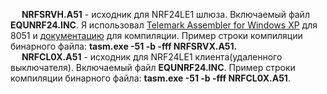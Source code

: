 
&emsp; **NRFSRVH.A51** - исходник для NRF24LE1 шлюза. Включаемый файл **EQUNRF24.INC**. Я использовал [Telemark Assembler for Windows XP](http://old-dos.ru/index.php?page=files&mode=files&do=show&id=1385) для 8051 и [документацию](http://www.cpcalive.com/docs/TASMMAN.HTM) для компиляции.  Пример строки компиляции бинарного файла: **tasm.exe -51 -b -fff NRFSRVX.A51.**</br>
&emsp; **NRFCL0X.A51** - исходник для NRF24LE1 клиента(удаленного выключателя). Включаемый файл **EQUNRF24.INC**. Пример строки компиляции бинарного файла: **tasm.exe -51 -b -fff NRFCL0X.A51**.</br>
